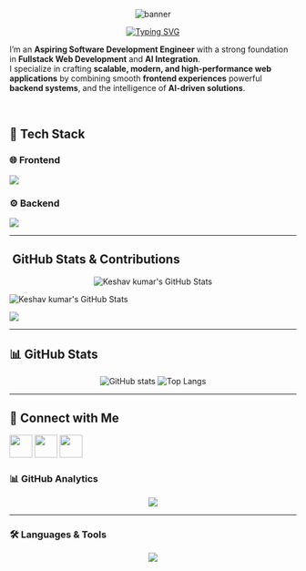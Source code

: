 <p align="center">
  <img src="https://capsule-render.vercel.app/api?type=waving&color=0:2E9CCA,100:2E9CCA&height=200&section=header&text=Keshav%20Kumar&fontSize=50&fontColor=ffffff&animation=fadeIn&fontAlignY=35" alt="banner" />
</p>

<p align="center">
  <a href="https://git.io/typing-svg">
    <img src="https://readme-typing-svg.herokuapp.com?font=Fira+Code&size=22&pause=1000&color=2E9CCA&center=true&vCenter=true&width=500&lines=Fullstack+Developer;Open+Source+Contributor;Tech+Enthusiast;Problem+Solver" alt="Typing SVG" />
  </a>
</p> 

I’m an **Aspiring Software Development Engineer** with a strong foundation in **Fullstack Web Development** and **AI Integration**.  
I specialize in crafting **scalable, modern, and high-performance web applications** by combining smooth **frontend experiences**
powerful **backend systems**, and the intelligence of **AI-driven solutions**.  

<p>
  <em>
    <span style="color: rgba(255,255,255,0.65);">
      “First, solve the problem. Then, write the code.” – John Johnson
    </span>
  </em>
</p>




## 🚀 Tech Stack  

### 🌐 Frontend  
<p align="left">
  <img src="https://skillicons.dev/icons?i=html,css,javascript,react,next,bootstrap,tailwind,gsap" />
</p>

### ⚙️ Backend  
<p align="left">
  <img src="https://skillicons.dev/icons?i=nodejs,express,java" />
</p>

---

## ​ GitHub Stats & Contributions

<p align="center">
  <!-- GitHub Stats Card -->
  <img
    src="https://github-readme-stats.vercel.app/api?username=keshavkumarr0&show_icons=true&theme=tokyonight"
    alt="Keshav kumar's GitHub Stats" />

  <!-- Contribution Graph -->
  <img
    src="https://github-readme-stats.vercel.app/api?username=keshavkumarr0&show_icons=true&theme=tokyonight&hide_border=true&include_all_commits=true&count_private=true&card_width=495&title_color=ff79c6"
    alt="Keshav kumar's GitHub Stats" />
</p>


<img src="https://github-readme-stats.vercel.app/api?username=keshavkumarr0&show_icons=true&theme=tokyonight&cache_seconds=7200" />

---

## 📊 GitHub Stats  

<p align="center">
  <img src="https://github-readme-stats.vercel.app/api?username=Keshav-Kumar&show_icons=true&theme=tokyonight" alt="GitHub stats" />
  <img src="https://github-readme-stats.vercel.app/api/top-langs/?username=Keshav-Kumar&layout=compact&theme=tokyonight" alt="Top Langs" />
</p>

---

## 🔗 Connect with Me  

<p align="left">
  <a href="https://linkedin.com/in/yourprofile"><img src="https://skillicons.dev/icons?i=linkedin" height="40" /></a>
  <a href="mailto:yourmail@example.com"><img src="https://skillicons.dev/icons?i=gmail" height="40" /></a>
  <a href="https://github.com/Keshav-Kumar"><img src="https://skillicons.dev/icons?i=github" height="40" /></a>
</p>

### 📊 GitHub Analytics
<p align="center">
  <img src="https://github-readme-stats.vercel.app/api/top-langs/?username=keshavkumar&layout=compact&theme=radical" />
</p>

---

### 🛠️ Languages & Tools
<p align="center">
  <img src="https://skillicons.dev/icons?i=html,css,js,react,nodejs,express,mongodb,git,github,vscode,figma" />
</p>
